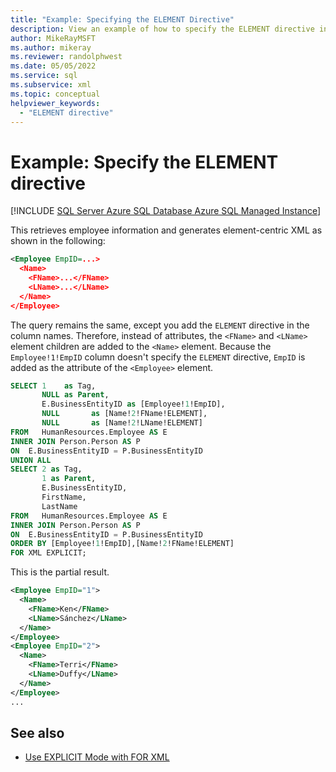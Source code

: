 ```yaml
---
title: "Example: Specifying the ELEMENT Directive"
description: View an example of how to specify the ELEMENT directive in a SQL query to generate element-centric XML.
author: MikeRayMSFT
ms.author: mikeray
ms.reviewer: randolphwest
ms.date: 05/05/2022
ms.service: sql
ms.subservice: xml
ms.topic: conceptual
helpviewer_keywords:
  - "ELEMENT directive"
---
```

# Example: Specify the ELEMENT directive

[!INCLUDE [SQL Server Azure SQL Database Azure SQL Managed Instance](../../includes/applies-to-version/sql-asdb-asdbmi.md)]

This retrieves employee information and generates element-centric XML as shown in the following:

```xml
<Employee EmpID=...>
  <Name>
    <FName>...</FName>
    <LName>...</LName>
  </Name>
</Employee>
```

The query remains the same, except you add the `ELEMENT` directive in the column names. Therefore, instead of attributes, the `<FName>` and `<LName>` element children are added to the `<Name>` element. Because the `Employee!1!EmpID` column doesn't specify the `ELEMENT` directive, `EmpID` is added as the attribute of the `<Employee>` element.

```sql
SELECT 1    as Tag,
       NULL as Parent,
       E.BusinessEntityID as [Employee!1!EmpID],
       NULL       as [Name!2!FName!ELEMENT],
       NULL       as [Name!2!LName!ELEMENT]
FROM   HumanResources.Employee AS E
INNER JOIN Person.Person AS P
ON  E.BusinessEntityID = P.BusinessEntityID
UNION ALL
SELECT 2 as Tag,
       1 as Parent,
       E.BusinessEntityID,
       FirstName,
       LastName
FROM   HumanResources.Employee AS E
INNER JOIN Person.Person AS P
ON  E.BusinessEntityID = P.BusinessEntityID
ORDER BY [Employee!1!EmpID],[Name!2!FName!ELEMENT]
FOR XML EXPLICIT;
```

This is the partial result.

```xml
<Employee EmpID="1">
  <Name>
    <FName>Ken</FName>
    <LName>Sánchez</LName>
  </Name>
</Employee>
<Employee EmpID="2">
  <Name>
    <FName>Terri</FName>
    <LName>Duffy</LName>
  </Name>
</Employee>
...
```

## See also

- [Use EXPLICIT Mode with FOR XML](../../relational-databases/xml/use-explicit-mode-with-for-xml.md)
